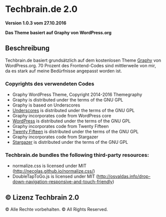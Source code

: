 # Techbrain.de 2.0
**Version 1.0.3 vom 27.10.2016**

**Das Theme basiert auf __Graphy__ von WordPress.org**
## Beschreibung
Techbrain.de basiert grundsätzlich auf dem kostenlosen Theme [Graphy][1] von WordPress.org. 70 Prozent des Frontend-Codes sind mittlerweile von mir, da es stark auf meine Bedürfnisse angepasst worden ist.
### Copyrights des verwendeten Codes
- Graphy WordPress Theme, Copyright 2014-2016 Themegraphy
- Graphy is distributed under the terms of the GNU GPL
- Graphy is based on Underscores
- [Underscores][2] is distributed under the terms of the GNU GPL
- Graphy incorporates code from WordPress core
- [WordPress][3] is distributed under the terms of the GNU GPL
- Graphy incorporates code from Twenty Fifteen
- [Twenty Fifteen][4] is distributed under the terms of the GNU GPL
- Graphy incorporates code from Stargazer
- [Stargazer][5] is distributed under the terms of the GNU GPL

### Techbrain.de bundles the following third-party resources:

* normalize.css is licensed under MIT (http://necolas.github.io/normalize.css/)
* DoubleTapToGo.js is licensed under MIT (http://osvaldas.info/drop-down-navigation-responsive-and-touch-friendly)

## © Lizenz Techbrain 2.0
© Alle Rechte vorbehalten. © All Rights Reserved.

[1]:	https://de.wordpress.org/themes/graphy/ "Graphy Theme von WordPress"
[2]:	http://underscores.me/
[3]:	https://wordpress.org/
[4]:	https://wordpress.org/themes/twentyfifteen/
[5]:	https://wordpress.org/themes/stargazer/